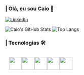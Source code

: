 ### | Olá, eu sou Caio 👋
 
 [![LinkedIn](https://img.shields.io/badge/LinkedIn-0077B5?style=for-the-badge&logo=linkedin&logoColor=white
 )](https://www.linkedin.com/in/caioccesar/)

 
 ![Caio's GitHub Stats](https://github-readme-stats.vercel.app/api?username=caiooozs&show_icons=true&theme=dracula)
 ![Top Langs](https://github-readme-stats.vercel.app/api/top-langs/?username=caiooozs&layout=compact)

 ### | Tecnologias 🛠️
 <div style="display: flex; padding: 12px;">
   <img src="https://cdn.jsdelivr.net/gh/devicons/devicon@latest/icons/javascript/javascript-original.svg" width="40px" />
   <img src="https://cdn.jsdelivr.net/gh/devicons/devicon@latest/icons/typescript/typescript-original.svg" width="40px" />
   <img src="https://cdn.jsdelivr.net/gh/devicons/devicon@latest/icons/react/react-original.svg" width="40px" />
   <img src="https://cdn.jsdelivr.net/gh/devicons/devicon@latest/icons/nextjs/nextjs-original.svg" width="40px" />
   <img src="https://cdn.jsdelivr.net/gh/devicons/devicon@latest/icons/tailwindcss/tailwindcss-original.svg" width="40px" />
 </div>
